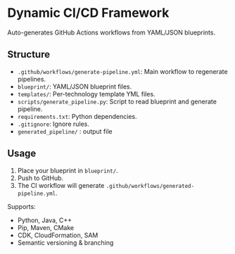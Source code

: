 # Dynamic CI/CD Framework

Auto-generates GitHub Actions workflows from YAML/JSON blueprints.

## Structure

- `.github/workflows/generate-pipeline.yml`: Main workflow to regenerate pipelines.
- `blueprint/`: YAML/JSON blueprint files.
- `templates/`: Per-technology template YML files.
- `scripts/generate_pipeline.py`: Script to read blueprint and generate pipeline.
- `requirements.txt`: Python dependencies.
- `.gitignore`: Ignore rules.
- `generated_pipeline/` : output file

## Usage

1. Place your blueprint in `blueprint/`.
2. Push to GitHub.
3. The CI workflow will generate `.github/workflows/generated-pipeline.yml`.

Supports:
- Python, Java, C++
- Pip, Maven, CMake
- CDK, CloudFormation, SAM
- Semantic versioning & branching
